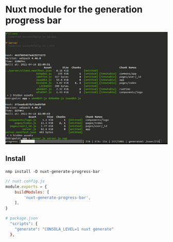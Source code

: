 # Nuxt module for the generation progress bar

![demo](demo.gif)

## Install

```nmp install -D nuxt-generate-progress-bar```
```javascript
// nuxt.config.js
module.exports = {
	buildModules: [
		'nuxt-generate-progress-bar',
    ],
}
```
```bash
# package.json
  "scripts": {
    "generate": "CONSOLA_LEVEL=1 nuxt generate"
  },
```
